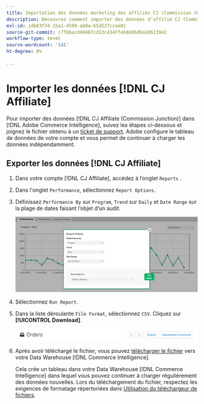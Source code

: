 ```yaml
---
title: Importation des données marketing des affiliés CJ (Commission Junction)
description: Découvrez comment importer des données d’affilié CJ (Commission Junction) dans  [!DNL Commerce Intelligence].L Commerce Intelligence].
exl-id: 1db83f34-15a1-4599-ab0a-65d527ccae01
source-git-commit: c7f6bacd49487cd13c4347fe6dd46d6a10613942
workflow-type: tm+mt
source-wordcount: '141'
ht-degree: 0%

---
```


# Importer les données [!DNL CJ Affiliate]

Pour importer des données [!DNL CJ Affiliate (Commission Junction)] dans [!DNL Adobe Commerce Intelligence], suivez les étapes ci-dessous et joignez le fichier obtenu à un [ ticket de support](https://experienceleague.adobe.com/docs/commerce-knowledge-base/kb/troubleshooting/miscellaneous/mbi-service-policies.html). Adobe configure le tableau de données de votre compte et vous permet de continuer à charger les données indépendamment.

## Exporter les données [!DNL CJ Affiliate]

1. Dans votre compte [!DNL CJ Affiliate], accédez à l’onglet `Reports` .

1. Dans l&#39;onglet `Performance`, sélectionnez `Report Options`.

1. Définissez `Performance By` sur `Program`, `Trend` sur `Daily` et `Date Range` sur la plage de dates faisant l’objet d’un audit.

   ![export-cj-affilié-data](../../../assets/export-cj-affiliate-data-1.png)<!--{:.zoom}-->

1. Sélectionnez `Run Report`.

1. Dans la liste déroulante `File Format`, sélectionnez `CSV`.  Cliquez sur **[!UICONTROL Download]**.

   ![exporter des données affiliées cj](../../../assets/export-an-individual-order-2.jpg)<!--{:.zoom}-->

1. Après avoir téléchargé le fichier, vous pouvez [télécharger le fichier](../connecting-data/using-file-uploader.md) vers votre Data Warehouse [!DNL Commerce Intelligence].

   Cela crée un tableau dans votre Data Warehouse [!DNL Commerce Intelligence] dans lequel vous pouvez continuer à charger régulièrement des données nouvelles. Lors du téléchargement du fichier, respectez les exigences de formatage répertoriées dans [Utilisation du téléchargeur de fichiers](../connecting-data/using-file-uploader.md).
